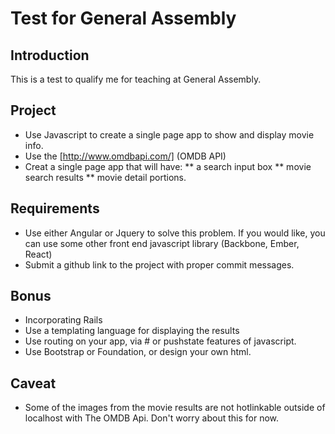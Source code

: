 Test for General Assembly
=============

Introduction
------------
This is a test to qualify me for teaching at General Assembly.

Project
-------
* Use Javascript to create a single page app to show and display movie info.
* Use the [http://www.omdbapi.com/] (OMDB API)
* Creat a single page app that will have:
** a search input box
** movie search results
** movie detail portions.

Requirements
------------
* Use either Angular or Jquery to solve this problem. If you would like, you can use some other front end javascript library (Backbone, Ember, React)
* Submit a github link to the project with proper commit messages.

Bonus
-----
* Incorporating Rails
* Use a templating language for displaying the results
* Use routing on your app, via # or pushstate features of javascript.
* Use Bootstrap or Foundation, or design your own html.

Caveat
------
* Some of the images from the movie results are not hotlinkable outside of localhost with The OMDB Api. Don't worry about this for now.